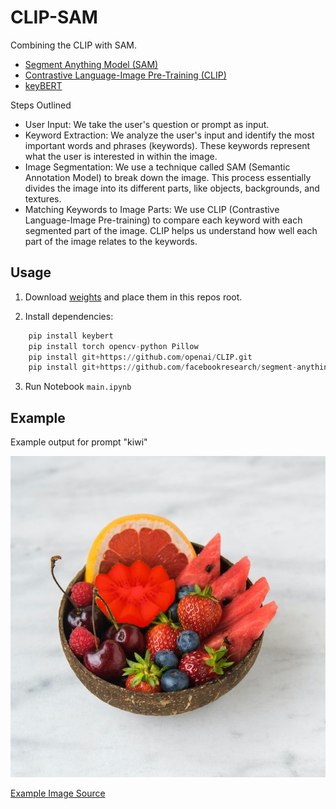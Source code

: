 # CLIP-SAM

Combining the CLIP with SAM.

- [Segment Anything Model (SAM)](https://github.com/facebookresearch/segment-anything)
- [Contrastive Language-Image Pre-Training (CLIP)](https://github.com/openai/CLIP)
- [keyBERT](https://maartengr.github.io/KeyBERT/#about-the-project)

Steps Outlined
* User Input: We take the user's question or prompt as input.
* Keyword Extraction: We analyze the user's input and identify the most important words and phrases (keywords). These keywords represent what the user is interested in within the image.
* Image Segmentation: We use a technique called SAM (Semantic Annotation Model) to break down the image. This process essentially divides the image into its different parts, like objects, backgrounds, and textures.
* Matching Keywords to Image Parts: We use CLIP (Contrastive Language-Image Pre-training) to compare each keyword with each segmented part of the image. CLIP helps us understand how well each part of the image relates to the keywords.

## Usage

1. Download [weights](https://github.com/facebookresearch/segment-anything#model-checkpoints) and place them in this repos root.

2. Install dependencies:
```python
    pip install keybert
    pip install torch opencv-python Pillow
    pip install git+https://github.com/openai/CLIP.git
    pip install git+https://github.com/facebookresearch/segment-anything.git
```
3. Run Notebook `main.ipynb`


## Example

Example output for prompt "kiwi"

![Image with segmentation](assets/example-segmented.png)


[Example Image Source](https://unsplash.com/photos/zeFy-oCUhV8?utm_source=unsplash&utm_medium=referral&utm_content=creditShareLink)

